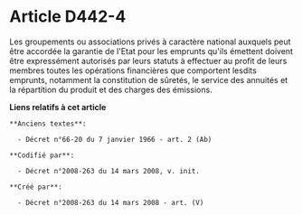 # Article D442-4

Les groupements ou associations privés à caractère national auxquels peut être accordée la garantie de l'Etat pour les
emprunts qu'ils émettent doivent être expressément autorisés par leurs statuts à effectuer au profit de leurs membres toutes
les opérations financières que comportent lesdits emprunts, notamment la constitution de sûretés, le service des annuités et
la répartition du produit et des charges des émissions.

**Liens relatifs à cet article**

	**Anciens textes**:

	  - Décret n°66-20 du 7 janvier 1966 - art. 2 (Ab)

	**Codifié par**:

	  - Décret n°2008-263 du 14 mars 2008, v. init.

	**Créé par**:

	  - Décret n°2008-263 du 14 mars 2008 - art. (V)
